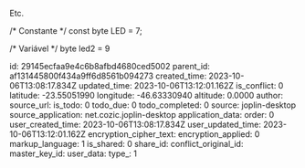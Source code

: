 Etc.

/* Constante */
const byte LED = 7;

/* Variável */
byte led2 = 9

id: 29145ecfaa9e4c6b8afbd4680ced5002
parent_id: af131445800f434a9ff6d8561b094273
created_time: 2023-10-06T13:08:17.834Z
updated_time: 2023-10-06T13:12:01.162Z
is_conflict: 0
latitude: -23.55051990
longitude: -46.63330940
altitude: 0.0000
author: 
source_url: 
is_todo: 0
todo_due: 0
todo_completed: 0
source: joplin-desktop
source_application: net.cozic.joplin-desktop
application_data: 
order: 0
user_created_time: 2023-10-06T13:08:17.834Z
user_updated_time: 2023-10-06T13:12:01.162Z
encryption_cipher_text: 
encryption_applied: 0
markup_language: 1
is_shared: 0
share_id: 
conflict_original_id: 
master_key_id: 
user_data: 
type_: 1